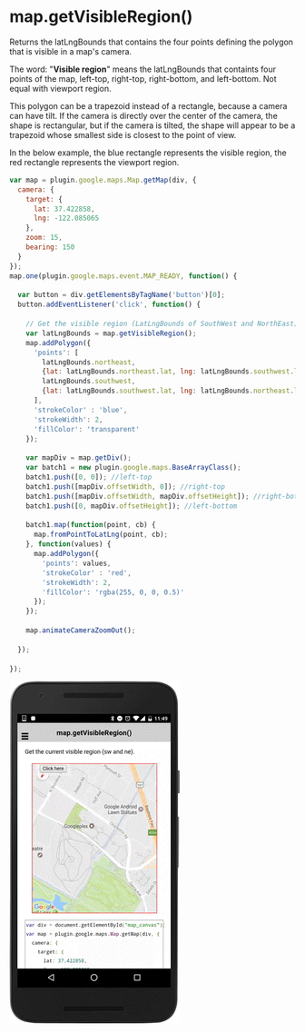 # map.getVisibleRegion()

Returns the latLngBounds that contains the four points defining the polygon that is visible in a map's camera.

The word: "**Visible region**" means the latLngBounds that containts four points of the map, left-top, right-top, right-bottom, and left-bottom. Not equal with viewport region.

This polygon can be a trapezoid instead of a rectangle, because a camera can have tilt. If the camera is directly over the center of the camera, the shape is rectangular, but if the camera is tilted, the shape will appear to be a trapezoid whose smallest side is closest to the point of view.


In the below example, the blue rectangle represents the visible region, the red rectangle represents the viewport region.

```js
var map = plugin.google.maps.Map.getMap(div, {
  camera: {
    target: {
      lat: 37.422858,
      lng: -122.085065
    },
    zoom: 15,
    bearing: 150
  }
});
map.one(plugin.google.maps.event.MAP_READY, function() {

  var button = div.getElementsByTagName('button')[0];
  button.addEventListener('click', function() {

    // Get the visible region (LatLngBounds of SouthWest and NorthEast)
    var latLngBounds = map.getVisibleRegion();
    map.addPolygon({
      'points': [
        latLngBounds.northeast,
        {lat: latLngBounds.northeast.lat, lng: latLngBounds.southwest.lng},
        latLngBounds.southwest,
        {lat: latLngBounds.southwest.lat, lng: latLngBounds.northeast.lng}
      ],
      'strokeColor' : 'blue',
      'strokeWidth': 2,
      'fillColor': 'transparent'
    });

    var mapDiv = map.getDiv();
    var batch1 = new plugin.google.maps.BaseArrayClass();
    batch1.push([0, 0]); //left-top
    batch1.push([mapDiv.offsetWidth, 0]); //right-top
    batch1.push([mapDiv.offsetWidth, mapDiv.offsetHeight]); //right-bottom
    batch1.push([0, mapDiv.offsetHeight]); //left-bottom

    batch1.map(function(point, cb) {
      map.fromPointToLatLng(point, cb);
    }, function(values) {
      map.addPolygon({
        'points': values,
        'strokeColor' : 'red',
        'strokeWidth': 2,
        'fillColor': 'rgba(255, 0, 0, 0.5)'
      });
    });

    map.animateCameraZoomOut();

  });

});
```

![](image.gif)
